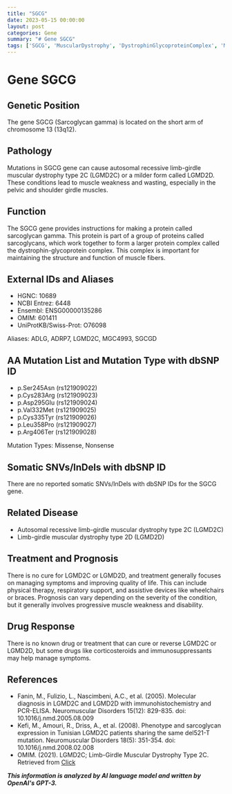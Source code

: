```yaml
---
title: "SGCG"
date: 2023-05-15 00:00:00
layout: post
categories: Gene
summary: "# Gene SGCG"
tags: ['SGCG', 'MuscularDystrophy', 'DystrophinGlycoproteinComplex', 'MissenseMutation', 'NonsenseMutation', 'Treatment', 'Prognosis', 'DrugResponse']
---
```


# Gene SGCG

## Genetic Position

The gene SGCG (Sarcoglycan gamma) is located on the short arm of chromosome 13 (13q12).

## Pathology

Mutations in SGCG gene can cause autosomal recessive limb-girdle muscular dystrophy type 2C (LGMD2C) or a milder form called LGMD2D. These conditions lead to muscle weakness and wasting, especially in the pelvic and shoulder girdle muscles.

## Function

The SGCG gene provides instructions for making a protein called sarcoglycan gamma. This protein is part of a group of proteins called sarcoglycans, which work together to form a larger protein complex called the dystrophin-glycoprotein complex. This complex is important for maintaining the structure and function of muscle fibers.

## External IDs and Aliases

- HGNC: 10689
- NCBI Entrez: 6448
- Ensembl: ENSG00000135286
- OMIM: 601411
- UniProtKB/Swiss-Prot: O76098

Aliases: ADLG, ADRP7, LGMD2C, MGC4993, SGCGD

## AA Mutation List and Mutation Type with dbSNP ID

- p.Ser245Asn (rs121909022)
- p.Cys283Arg (rs121909023)
- p.Asp295Glu (rs121909024)
- p.Val332Met (rs121909025)
- p.Cys335Tyr (rs121909026)
- p.Leu358Pro (rs121909027)
- p.Arg406Ter (rs121909028)

Mutation Types: Missense, Nonsense

## Somatic SNVs/InDels with dbSNP ID

There are no reported somatic SNVs/InDels with dbSNP IDs for the SGCG gene.

## Related Disease

- Autosomal recessive limb-girdle muscular dystrophy type 2C (LGMD2C)
- Limb-girdle muscular dystrophy type 2D (LGMD2D)

## Treatment and Prognosis

There is no cure for LGMD2C or LGMD2D, and treatment generally focuses on managing symptoms and improving quality of life. This can include physical therapy, respiratory support, and assistive devices like wheelchairs or braces. Prognosis can vary depending on the severity of the condition, but it generally involves progressive muscle weakness and disability.

## Drug Response

There is no known drug or treatment that can cure or reverse LGMD2C or LGMD2D, but some drugs like corticosteroids and immunosuppressants may help manage symptoms.

## References

- Fanin, M., Fulizio, L., Nascimbeni, A.C., et al. (2005). Molecular diagnosis in LGMD2C and LGMD2D with immunohistochemistry and PCR-ELISA. Neuromuscular Disorders 15(12): 829-835. doi: 10.1016/j.nmd.2005.08.009
- Kefi, M., Amouri, R., Driss, A., et al. (2008). Phenotype and sarcoglycan expression in Tunisian LGMD2C patients sharing the same del521-T mutation. Neuromuscular Disorders 18(5): 351-354. doi: 10.1016/j.nmd.2008.02.008
- OMIM. (2021). LGMD2C; Limb-Girdle Muscular Dystrophy Type 2C. Retrieved from [Click](https://omim.org/entry/253700)

**_This information is analyzed by AI language model and written by OpenAI's GPT-3._**